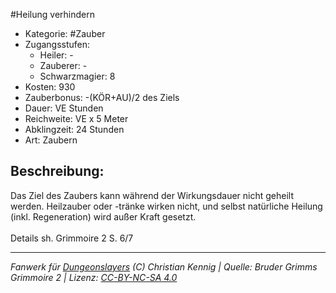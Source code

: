 #Heilung verhindern  
- Kategorie: #Zauber  
- Zugangsstufen:  
  - Heiler: -  
  - Zauberer: -  
  - Schwarzmagier: 8  
- Kosten: 930  
- Zauberbonus: -(KÖR+AU)/2 des Ziels  
- Dauer: VE Stunden  
- Reichweite: VE x 5 Meter  
- Abklingzeit: 24 Stunden  
- Art: Zaubern     

## Beschreibung:
Das Ziel des Zaubers kann während der Wirkungsdauer nicht geheilt werden. Heilzauber oder -tränke wirken nicht, und selbst natürliche Heilung (inkl. Regeneration) wird außer Kraft gesetzt. <br><br>Details sh. Grimmoire 2 S. 6/7


___
*Fanwerk für [Dungeonslayers](https://www.dungeonslayers.net/) (C) Christian Kennig | Quelle: Bruder Grimms Grimmoire 2 | Lizenz: [CC-BY-NC-SA 4.0](https://creativecommons.org/licenses/by-nc-sa/4.0/deed.de)*